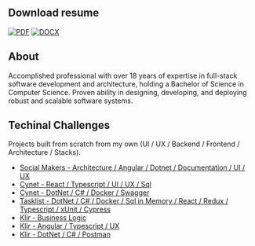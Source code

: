 ## Download resume
[![PDF](https://img.shields.io/badge/PDF-000000.svg?style=for-the-badge)](https://github.com/p4ndev/p4ndev/raw/main/GustavoJaquesResume.pdf)
[![DOCX](https://img.shields.io/badge/DOCX-000000.svg?style=for-the-badge)](https://github.com/p4ndev/p4ndev/raw/main/GustavoJaquesResume.docx)

## About

Accomplished professional with over 18 years of expertise in full-stack software development and architecture, holding a Bachelor of Science in Computer Science. Proven ability in designing, developing, and deploying robust and scalable software systems.

## Techinal Challenges

Projects built from scratch from my own (UI / UX / Backend / Frontend / Architecture / Stacks).

- [Social Makers - Architecture / Angular / Dotnet / Documentation / UI / UX](https://www.youtube.com/playlist?list=PLX10LPZ3ZpwaDY_sEfdM79_SxtvbrS6La)
- [Cynet - React / Typescript / UI / UX / Sql](https://www.loom.com/share/4cd3e9ad7bd0426c8f79ef5a49592091)
- [Cynet - DotNet / C# / Docker / Swagger](https://www.loom.com/share/991a6064e36f41e0ab2d557855901292)
- [Tasklist - DotNet / C# / Docker / Sql in Memory / React / Redux / Typescript / xUnit / Cypress](https://www.loom.com/share/b70672b642914cf5b97de16ed7e93eef)
- [Klir - Business Logic](https://www.loom.com/share/312e2f7818d04c11adb87e072ad890d5)
- [Klir - Angular / Typescript / UX](https://www.loom.com/share/dd72085467fc49e0b5a5695a2ceda4be)
- [Klir - DotNet / C# / Postman](https://www.loom.com/share/61b1cbb23a22461290495eaaa4388844)
